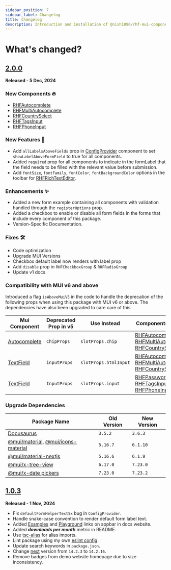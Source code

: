 ```yaml
---
sidebar_position: 7
sidebar_label: Changelog
title: Changelog
description: Introduction and installation of @nish1896/rhf-mui-components package.
---
```


# **What's changed?**

## [2.0.0](https://github.com/nishkohli96/rhf-mui-components/tree/v2.0.0)

**Released - 5 Dec, 2024**

### New Components 🔥
- [RHFAutocomplete](../docs/components/mui/RHFAutocomplete.mdx)
- [RHFMultiAutocomplete](../docs/components/mui/RHFMultiAutocomplete.mdx)
- [RHFCountrySelect](../docs/components/mui/RHFCountrySelect.mdx)
- [RHFTagsInput](../docs/components/mui/RHFTagsInput.mdx)
- [RHFPhoneInput](../docs/components/misc/RHFPhoneInput.mdx)

### New Features 🎉
- Add `allLabelsAboveFields` prop in [ConfigProvider](../docs/customization.mdx) component to set `showLabelAboveFormField` to true for all components.
- Added `required` prop for all components to indicate in the formLabel that the field needs to be filled with the relevant value before submission. 
- Add `fontSize`, `fontFamily`, `fontColor`, `fontBackgroundColor` options in the toolbar for [RHFRichTextEditor](../docs/components/misc/RHFRichTextEditor.mdx).

### Enhancements ✨
- Added a new form example containing all components with validation handled through the `registerOptions` prop.
- Added a checkbox to enable or disable all form fields in the forms that include every component of this package.
- Version-Specific Documentation.

### Fixes 🛠️
- Code optimization
- Upgrade MUI Versions
- Checkbox default label now renders with label prop
- Add `disable` prop in `RHFCheckboxGroup` & `RHFRadioGroup`
- Update v1 docs

### Compatibility with MUI v6 and above
Introduced a flag `isAboveMuiV5` in the code to handle the deprecation of the following props when using this package with MUI v6 or above. The dependencies have also been upgraded to care care of this.

| Mui Component | Deprecated Prop in v5 | Use Instead | Components Affected |
|-|-|-|-|
|[Autocomplete](https://mui.com/material-ui/api/autocomplete/) | `ChipProps` | `slotProps.chip` | [RHFAutocomplete](../docs/components/mui/RHFAutocomplete.mdx), [RHFMultiAutocomplete](../docs/components/mui/RHFMultiAutocomplete.mdx), [RHFCountrySelect](../docs/components/mui/RHFCountrySelect.mdx)|
|[TextField](https://mui.com/material-ui/api/text-field/) | `inputProps` | `slotProps.htmlInput` | [RHFAutocomplete](../docs/components/mui/RHFAutocomplete.mdx), [RHFMultiAutocomplete](../docs/components/mui/RHFMultiAutocomplete.mdx), [RHFCountrySelect](../docs/components/mui/RHFCountrySelect.mdx) |
|[TextField](https://mui.com/material-ui/api/text-field/) | `InputProps` | `slotProps.input` |[RHFPasswordInput](../docs/components/mui/RHFPasswordInput.mdx), [RHFTagsInput](../docs/components/mui/RHFTagsInput.mdx), [RHFPhoneInput](../docs/components/misc/RHFPhoneInput.mdx) |

### Upgrade Dependencies
| Package Name | Old Version | New Version |
|-|-|-|
|[Docusaurus](https://docusaurus.io/)| `3.5.2` | `3.6.3` |
|[@mui/material](https://www.npmjs.com/package/@mui/material), [@mui/icons-material](https://www.npmjs.com/package/@mui/icons-material)| `5.16.7` | `6.1.10` |
|[@mui/material-nextjs](https://www.npmjs.com/package/@mui/material-nextjs)| `5.16.6` | `6.1.9` |
|[@mui/x-tree-view](https://www.npmjs.com/package/@mui/x-tree-view) | `6.17.0` | `7.23.0` |
|[@mui/x-date pickers](https://mui.com/x/react-date-pickers/) | `7.23.0` | `7.23.2` |

## [1.0.3](https://github.com/nishkohli96/rhf-mui-components/tree/v1.0.3)

**Released - 1 Nov, 2024**

- Fix `defaultFormHelperTextSx` bug in `ConfigProvider`.
- Handle snake-case convention to render default form label text.
- Added [Examples](https://rhf-mui-components-examples.netlify.app/) and [Playground](https://codesandbox.io/p/devbox/rhf-mui-components-examples-y8lj9l) links on appbar in docs website.
- Added ***downloads per month*** metric in README.
- Use [tsc-alias](https://www.npmjs.com/package/tsc-alias) for alias imports.
- Lint package using my own [eslint config](https://www.npmjs.com/package/@nish1896/eslint-config).
- Update search keywords in `package.json`.
- Change [next](https://nextjs.org/) version from `14.2.3` to `14.2.16`.
- Remove badges from demo website homepage due to size inconsistency.